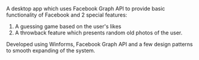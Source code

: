 A desktop app which uses Facebook Graph API to provide basic functionality of Facebook and 2 special features:
  1. A guessing game based on the user's likes 
  2. A throwback feature which presents random old photos of the user.
     
Developed using Winforms, Facebook Graph API and a few design patterns to smooth expanding of the system. 
